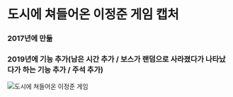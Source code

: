 # 도시에 쳐들어온 이정준 게임 캡처
### 2017년에 만듦
### 2019년에 기능 추가(남은 시간 추가 / 보스가 랜덤으로 사라졌다가 나타났다가 하는 기능 추가 / 주석 추가)
![도시에 쳐들어온 이정준 게임](https://user-images.githubusercontent.com/43162525/58805283-bdb77a00-864e-11e9-84dd-8765f75264f7.JPG)

